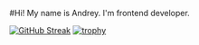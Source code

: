 #Hi! My name is Andrey. I'm frontend developer.

[![GitHub Streak](https://streak-stats.demolab.com?user=andrsweb&theme=transparent&hide_border=true&card_width=1000)](https://git.io/streak-stats)
[![trophy](https://github-profile-trophy.vercel.app/?username=andrsweb&theme=onedark)](https://github.com/andrsweb/github-profile-trophy)
